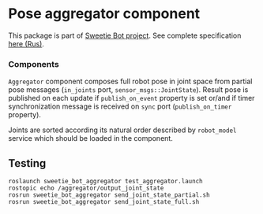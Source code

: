 Pose aggregator component
========================

This package is part of [Sweetie Bot project](http://sweetiebot.net). 
See complete specification [here (Rus)](https://gitlab.com/sweetie-bot/sweetie_doc/wikis/components-aggregator-gait).

### Components

`Aggregator` component composes full robot pose in joint space from partial pose messages (`in_joints` port, `sensor_msgs::JointState`).
Result pose is published on each update if  `publish_on_event` property is set or/and if timer synchronization message is received 
on `sync` port (`publish_on_timer` property).

Joints are sorted according its natural order described by `robot_model` service which should be loaded in the component.

## Testing

```
roslaunch sweetie_bot_aggregator test_aggregator.launch
rostopic echo /aggregator/output_joint_state
rosrun sweetie_bot_aggregator send_joint_state_partial.sh
rosrun sweetie_bot_aggregator send_joint_state_full.sh
```
